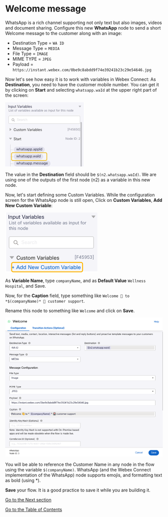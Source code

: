 # Welcome message

WhatsApp is a rich channel supporting not only text but also images, videos and document sharing. Configure this new **WhatsApp** node to send a short Welcome message to the customer along with an image:

   - Destination Type = `WA ID`
   - Message Type = `MEDIA`
   - File Type = `IMAGE`
   - MIME TYPE = `JPEG`
   - Payload = `https://instant.webex.com/0be9c8abdd9f74e39241b23c29e54646.jpg`

   Now let's see how easy it is to work with variables in Webex Connect:
   As **Destination**, you need to have the customer mobile number. You can get it by clicking on **Start** and selecting ``whatsapp.waId`` at the upper right part of the screen:

   ![First WA Node](images/first_wa_node.png)

   The value in the **Destination** field should be ``$(n2.whatsapp.waId)``. We are using one of the outputs of the first node (n2) as a variable in this new node.

   Now, let's start defining some Custom Variables. While the configuration screen for the WhatsApp node is still open, Click on **Custom Variables**, **Add New Custom Variable**:

   ![alt text](images/custom-vars.png)

   As **Variable Name**, type ``companyName``, and as **Default Value** ``Wellness Hospital``, and Save.

   Now, for the **Caption** field, type something like ``Welcome 👋 to *$(companyName)* 🏥 customer support``.
   
   Rename this node to something like `Welcome` and click on **Save**.

   ![alt text](images/welcome.png)

   You will be able to reference the Customer Name in any node in the flow using the variable ``$(companyName)``. WhatsApp (and the Webex Connect implementation of the WhatsApp) node supports emojis, and formatting text as bold (using *).

   **Save** your flow. It is a good practice to save it while you are building it.

[Go to the Next section](./08-connectflow-03.md)

[Go to the Table of Contents](README.md#table-of-contents)
